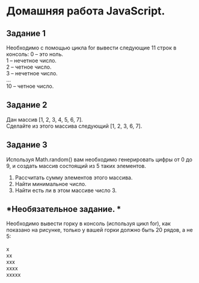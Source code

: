 # Домашняя работа JavaScript.

## Задание 1
Необходимо с помощью цикла for вывести следующие 11 строк в консоль:
0 – это ноль.\
1 – нечетное число.\
2 – четное число.\
3 – нечетное число.\
…\
10 – четное число.

## Задание 2
Дан массив [1, 2, 3, 4, 5, 6, 7].\
Сделайте из этого массива следующий [1, 2, 3, 6, 7].

## Задание 3
Используя Math.random() вам необходимо генерировать цифры от 0 до 9, и создать массив состоящий из 5 таких элементов.
1. Рассчитать сумму элементов этого массива.
2. Найти минимальное число.
3. Найти есть ли в этом массиве число 3.

## *Необязательное задание. *
Необходимо вывести горку в консоль (используя цикл for), как показано на рисунке, только у вашей горки должно быть 20 рядов, а не 5:\
\
x\
xx\
xxx\
xxxx\
xxxxx
